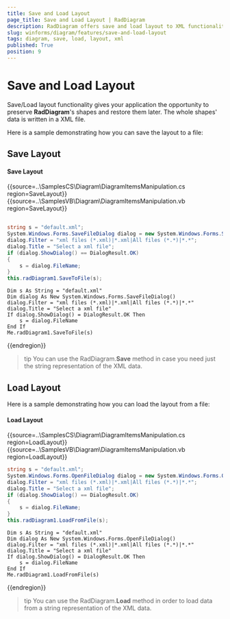 ```yaml
---
title: Save and Load Layout
page_title: Save and Load Layout | RadDiagram
description: RadDiagram offers save and load layout to XML functionality.
slug: winforms/diagram/features/save-and-load-layout
tags: diagram, save, load, layout, xml
published: True
position: 9 
---
```


# Save and Load Layout

Save/Load layout functionality gives your application the opportunity to preserve **RadDiagram**'s shapes and restore them later. The whole shapes' data is written in a XML file.

Here is a sample demonstrating how you can save the layout to a file:

## Save Layout

#### Save Layout

{{source=..\SamplesCS\Diagram\DiagramItemsManipulation.cs region=SaveLayout}} 
{{source=..\SamplesVB\Diagram\DiagramItemsManipulation.vb region=SaveLayout}} 

````C#
            
string s = "default.xml";
System.Windows.Forms.SaveFileDialog dialog = new System.Windows.Forms.SaveFileDialog();
dialog.Filter = "xml files (*.xml)|*.xml|All files (*.*)|*.*";
dialog.Title = "Select a xml file";
if (dialog.ShowDialog() == DialogResult.OK)
{
    s = dialog.FileName;
}
this.radDiagram1.SaveToFile(s);

````
````VB.NET
Dim s As String = "default.xml"
Dim dialog As New System.Windows.Forms.SaveFileDialog()
dialog.Filter = "xml files (*.xml)|*.xml|All files (*.*)|*.*"
dialog.Title = "Select a xml file"
If dialog.ShowDialog() = DialogResult.OK Then
    s = dialog.FileName
End If
Me.radDiagram1.SaveToFile(s)

````

{{endregion}} 

>tip You can use the RadDiagram.**Save** method in case you need just the string representation of the XML data.

## Load Layout

Here is a sample demonstrating how you can load the layout from a file:

#### Load Layout

{{source=..\SamplesCS\Diagram\DiagramItemsManipulation.cs region=LoadLayout}} 
{{source=..\SamplesVB\Diagram\DiagramItemsManipulation.vb region=LoadLayout}} 

````C#
string s = "default.xml";
System.Windows.Forms.OpenFileDialog dialog = new System.Windows.Forms.OpenFileDialog();
dialog.Filter = "xml files (*.xml)|*.xml|All files (*.*)|*.*";
dialog.Title = "Select a xml file";
if (dialog.ShowDialog() == DialogResult.OK)
{
    s = dialog.FileName;
}
this.radDiagram1.LoadFromFile(s);

````
````VB.NET
Dim s As String = "default.xml"
Dim dialog As New System.Windows.Forms.OpenFileDialog()
dialog.Filter = "xml files (*.xml)|*.xml|All files (*.*)|*.*"
dialog.Title = "Select a xml file"
If dialog.ShowDialog() = DialogResult.OK Then
    s = dialog.FileName
End If
Me.radDiagram1.LoadFromFile(s)

````

{{endregion}} 

>tip You can use the RadDiagram.**Load** method in order to load data from a string representation of the XML data.